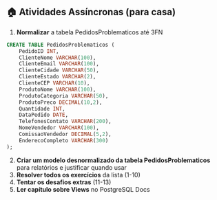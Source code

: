 ## 🏠 Atividades Assíncronas (para casa)
1. **Normalizar** a tabela PedidosProblematicos até 3FN
```sql
CREATE TABLE PedidosProblematicos (
    PedidoID INT,
    ClienteNome VARCHAR(100),
    ClienteEmail VARCHAR(100),
    ClienteCidade VARCHAR(50),
    ClienteEstado VARCHAR(2),
    ClienteCEP VARCHAR(10),
    ProdutoNome VARCHAR(100),
    ProdutoCategoria VARCHAR(50),
    ProdutoPreco DECIMAL(10,2),
    Quantidade INT,
    DataPedido DATE,
    TelefonesContato VARCHAR(200), 
    NomeVendedor VARCHAR(100),     
    ComissaoVendedor DECIMAL(5,2), 
    EnderecoCompleto VARCHAR(300)
);
```

2. **Criar um modelo desnormalizado da tabela PedidosProblematicos** para relatórios e justificar quando usar
3. **Resolver todos os exercícios** da lista (1-10)
4. **Tentar os desafios extras** (11-13)
5. **Ler capítulo sobre Views** no PostgreSQL Docs